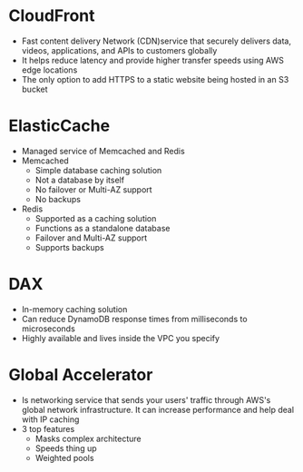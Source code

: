 # CloudFront

- Fast content delivery Network (CDN)service that securely delivers data, videos, applications, and APIs to customers
  globally
- It helps reduce latency and provide higher transfer speeds using AWS edge locations
- The only option to add HTTPS to a static website being hosted in an S3 bucket  

# ElasticCache 

- Managed service of Memcached and Redis
- Memcached
  - Simple database caching solution 
  - Not a database by itself 
  - No failover or Multi-AZ support 
  - No backups
- Redis 
  - Supported as a caching solution 
  - Functions as a standalone database 
  - Failover and Multi-AZ support
  - Supports backups 

# DAX 

- In-memory caching solution 
- Can reduce DynamoDB response times from milliseconds to microseconds
- Highly available and lives inside the VPC you specify

# Global Accelerator

- Is networking service that sends your users' traffic through AWS's global network infrastructure. It can increase
performance and help deal with IP caching 
- 3 top features 
  - Masks complex architecture 
  - Speeds thing up 
  - Weighted pools 